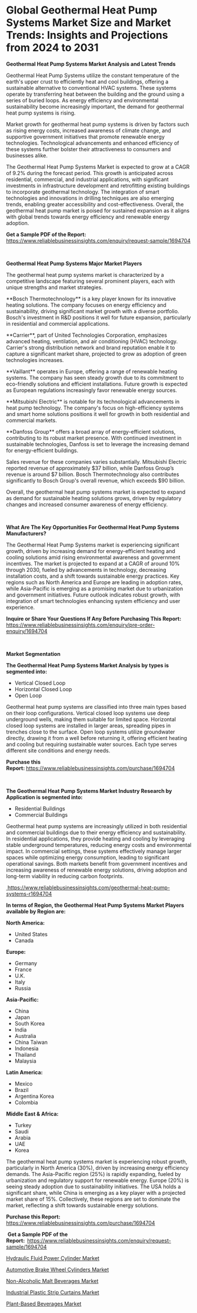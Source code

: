 <p><h1>Global Geothermal Heat Pump Systems Market Size and Market Trends: Insights and Projections from 2024 to 2031</h1></p><p><strong>Geothermal Heat Pump Systems Market Analysis and Latest Trends</strong></p>
<p><p>Geothermal Heat Pump Systems utilize the constant temperature of the earth's upper crust to efficiently heat and cool buildings, offering a sustainable alternative to conventional HVAC systems. These systems operate by transferring heat between the building and the ground using a series of buried loops. As energy efficiency and environmental sustainability become increasingly important, the demand for geothermal heat pump systems is rising.</p><p>Market growth for geothermal heat pump systems is driven by factors such as rising energy costs, increased awareness of climate change, and supportive government initiatives that promote renewable energy technologies. Technological advancements and enhanced efficiency of these systems further bolster their attractiveness to consumers and businesses alike. </p><p>The Geothermal Heat Pump Systems Market is expected to grow at a CAGR of 9.2% during the forecast period. This growth is anticipated across residential, commercial, and industrial applications, with significant investments in infrastructure development and retrofitting existing buildings to incorporate geothermal technology. The integration of smart technologies and innovations in drilling techniques are also emerging trends, enabling greater accessibility and cost-effectiveness. Overall, the geothermal heat pump market is poised for sustained expansion as it aligns with global trends towards energy efficiency and renewable energy adoption.</p></p>
<p><strong>Get a Sample PDF of the Report:&nbsp;</strong> <a href="https://www.reliablebusinessinsights.com/enquiry/request-sample/1694704?utm_campaign=117&utm_medium=2&utm_source=Github&utm_content=ia&utm_term=17122024&utm_id=geothermal-heat-pump-systems">https://www.reliablebusinessinsights.com/enquiry/request-sample/1694704</a></p>
<p>&nbsp;</p>
<p><strong>Geothermal Heat Pump Systems Major Market Players</strong></p>
<p><p>The geothermal heat pump systems market is characterized by a competitive landscape featuring several prominent players, each with unique strengths and market strategies. </p><p>**Bosch Thermotechnology** is a key player known for its innovative heating solutions. The company focuses on energy efficiency and sustainability, driving significant market growth with a diverse portfolio. Bosch's investment in R&D positions it well for future expansion, particularly in residential and commercial applications.</p><p>**Carrier**, part of United Technologies Corporation, emphasizes advanced heating, ventilation, and air conditioning (HVAC) technology. Carrier's strong distribution network and brand reputation enable it to capture a significant market share, projected to grow as adoption of green technologies increases.</p><p>**Vaillant** operates in Europe, offering a range of renewable heating systems. The company has seen steady growth due to its commitment to eco-friendly solutions and efficient installations. Future growth is expected as European regulations increasingly favor renewable energy sources.</p><p>**Mitsubishi Electric** is notable for its technological advancements in heat pump technology. The company's focus on high-efficiency systems and smart home solutions positions it well for growth in both residential and commercial markets.</p><p>**Danfoss Group** offers a broad array of energy-efficient solutions, contributing to its robust market presence. With continued investment in sustainable technologies, Danfoss is set to leverage the increasing demand for energy-efficient buildings.</p><p>Sales revenue for these companies varies substantially. Mitsubishi Electric reported revenue of approximately $37 billion, while Danfoss Group’s revenue is around $7 billion. Bosch Thermotechnology also contributes significantly to Bosch Group's overall revenue, which exceeds $90 billion.</p><p>Overall, the geothermal heat pump systems market is expected to expand as demand for sustainable heating solutions grows, driven by regulatory changes and increased consumer awareness of energy efficiency.</p></p>
<p>&nbsp;</p>
<p><strong>What Are The Key Opportunities For Geothermal Heat Pump Systems Manufacturers?</strong></p>
<p><p>The Geothermal Heat Pump Systems market is experiencing significant growth, driven by increasing demand for energy-efficient heating and cooling solutions amid rising environmental awareness and government incentives. The market is projected to expand at a CAGR of around 10% through 2030, fueled by advancements in technology, decreasing installation costs, and a shift towards sustainable energy practices. Key regions such as North America and Europe are leading in adoption rates, while Asia-Pacific is emerging as a promising market due to urbanization and government initiatives. Future outlook indicates robust growth, with integration of smart technologies enhancing system efficiency and user experience.</p></p>
<p><strong>Inquire or Share Your Questions If Any Before Purchasing This Report:</strong> <a href="https://www.reliablebusinessinsights.com/enquiry/pre-order-enquiry/1694704?utm_campaign=117&utm_medium=2&utm_source=Github&utm_content=ia&utm_term=17122024&utm_id=geothermal-heat-pump-systems">https://www.reliablebusinessinsights.com/enquiry/pre-order-enquiry/1694704</a></p>
<p>&nbsp;</p>
<p><strong>Market Segmentation</strong></p>
<p><strong>The Geothermal Heat Pump Systems Market Analysis by types is segmented into:</strong></p>
<p><ul><li>Vertical Closed Loop</li><li>Horizontal Closed Loop</li><li>Open Loop</li></ul></p>
<p><p>Geothermal heat pump systems are classified into three main types based on their loop configurations. Vertical closed loop systems use deep underground wells, making them suitable for limited space. Horizontal closed loop systems are installed in larger areas, spreading pipes in trenches close to the surface. Open loop systems utilize groundwater directly, drawing it from a well before returning it, offering efficient heating and cooling but requiring sustainable water sources. Each type serves different site conditions and energy needs.</p></p>
<p><strong>Purchase this Report:&nbsp;</strong><a href="https://www.reliablebusinessinsights.com/purchase/1694704?utm_campaign=117&utm_medium=2&utm_source=Github&utm_content=ia&utm_term=17122024&utm_id=geothermal-heat-pump-systems">https://www.reliablebusinessinsights.com/purchase/1694704</a></p>
<p>&nbsp;</p>
<p><strong>The Geothermal Heat Pump Systems Market Industry Research by Application is segmented into:</strong></p>
<p><ul><li>Residential Buildings</li><li>Commercial Buildings</li></ul></p>
<p><p>Geothermal heat pump systems are increasingly utilized in both residential and commercial buildings due to their energy efficiency and sustainability. In residential applications, they provide heating and cooling by leveraging stable underground temperatures, reducing energy costs and environmental impact. In commercial settings, these systems effectively manage larger spaces while optimizing energy consumption, leading to significant operational savings. Both markets benefit from government incentives and increasing awareness of renewable energy solutions, driving adoption and long-term viability in reducing carbon footprints.</p></p>
<p><a href="https://www.reliablebusinessinsights.com/geothermal-heat-pump-systems-r1694704?utm_campaign=117&utm_medium=2&utm_source=Github&utm_content=ia&utm_term=17122024&utm_id=geothermal-heat-pump-systems">&nbsp;https://www.reliablebusinessinsights.com/geothermal-heat-pump-systems-r1694704</a></p>
<p><strong>In terms of Region, the Geothermal Heat Pump Systems Market Players available by Region are:</strong></p>
<p>
    <p> <strong> North America: </strong>
        <ul>
            <li>United States</li>
            <li>Canada</li>
        </ul>
        </p> 
    <p> <strong> Europe: </strong>
        <ul>
            <li>Germany</li>
            <li>France</li>
            <li>U.K.</li>
            <li>Italy</li>
            <li>Russia</li>
        </ul>
        </p> 
    <p> <strong> Asia-Pacific: </strong>
        <ul>
            <li>China</li>
            <li>Japan</li>
            <li>South Korea</li>
            <li>India</li>
            <li>Australia</li>
            <li>China Taiwan</li>
            <li>Indonesia</li>
            <li>Thailand</li>
            <li>Malaysia</li>
        </ul>
        </p> 
    <p> <strong> Latin America: </strong>
        <ul>
            <li>Mexico</li>
            <li>Brazil</li>
            <li>Argentina Korea</li>
            <li>Colombia</li>
        </ul>
        </p> 
    <p> <strong> Middle East & Africa: </strong>
        <ul>
            <li>Turkey</li>
            <li>Saudi</li>
            <li>Arabia</li>
            <li>UAE</li>
            <li>Korea</li>
        </ul>
    </p>
    </p>
<p><p>The geothermal heat pump systems market is experiencing robust growth, particularly in North America (30%), driven by increasing energy efficiency demands. The Asia-Pacific region (25%) is rapidly expanding, fueled by urbanization and regulatory support for renewable energy. Europe (20%) is seeing steady adoption due to sustainability initiatives. The USA holds a significant share, while China is emerging as a key player with a projected market share of 15%. Collectively, these regions are set to dominate the market, reflecting a shift towards sustainable energy solutions.</p></p>
<p><strong>Purchase this Report: </strong><a href="https://www.reliablebusinessinsights.com/purchase/1694704?utm_campaign=117&utm_medium=2&utm_source=Github&utm_content=ia&utm_term=17122024&utm_id=geothermal-heat-pump-systems">https://www.reliablebusinessinsights.com/purchase/1694704</a></p>
<p>&nbsp;<strong>Get a Sample PDF of the Report:&nbsp;&nbsp;</strong><a href="https://www.reliablebusinessinsights.com/enquiry/request-sample/1694704?utm_campaign=117&utm_medium=2&utm_source=Github&utm_content=ia&utm_term=17122024&utm_id=geothermal-heat-pump-systems">https://www.reliablebusinessinsights.com/enquiry/request-sample/1694704</a></p>
<p><strong></strong></p>
<p><p><a href="https://github.com/flnordan65e0/Market-Research-Report-List-1/blob/main/hydraulic-fluid-power-cylinder-market.md?utm_campaign=117&utm_medium=2&utm_source=Github&utm_content=ia&utm_term=17122024&utm_id=geothermal-heat-pump-systems">Hydraulic Fluid Power Cylinder Market</a></p><p><a href="https://github.com/rodinayygacklezi/Market-Research-Report-List-1/blob/main/automotive-brake-wheel-cylinders-market.md?utm_campaign=117&utm_medium=2&utm_source=Github&utm_content=ia&utm_term=17122024&utm_id=geothermal-heat-pump-systems">Automotive Brake Wheel Cylinders Market</a></p><p><a href="https://www.linkedin.com/pulse/analyzing-global-non-alcoholic-malt-beverages-market-cfwse?utm_campaign=117&utm_medium=2&utm_source=Github&utm_content=ia&utm_term=17122024&utm_id=geothermal-heat-pump-systems">Non-Alcoholic Malt Beverages Market</a></p><p><a href="https://www.linkedin.com/pulse/industrial-plastic-strip-curtains-market-trends-2024-2031-1r5af?utm_campaign=117&utm_medium=2&utm_source=Github&utm_content=ia&utm_term=17122024&utm_id=geothermal-heat-pump-systems">Industrial Plastic Strip Curtains Market</a></p><p><a href="https://www.linkedin.com/pulse/data-global-plant-based-beverages-markets-share-size-growth-luc1e?utm_campaign=117&utm_medium=2&utm_source=Github&utm_content=ia&utm_term=17122024&utm_id=geothermal-heat-pump-systems">Plant-Based Beverages Market</a></p></p>